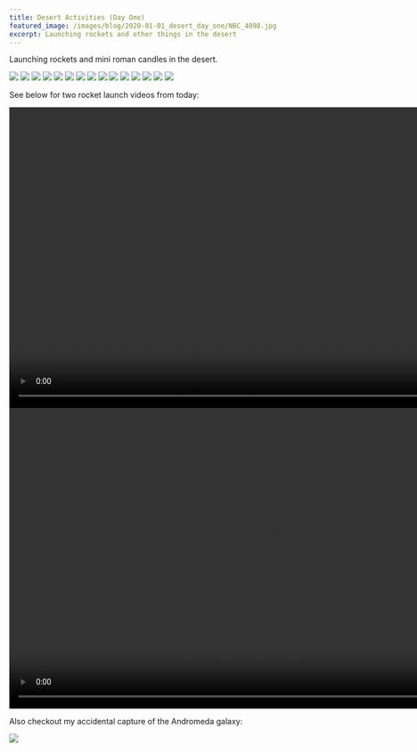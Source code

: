 ```yaml
---
title: Desert Activities (Day One)
featured_image: /images/blog/2020-01-01_desert_day_one/N6C_4098.jpg
excerpt: Launching rockets and other things in the desert
---
```


Launching rockets and mini roman candles in the desert.

<div class='gallery' data-columns='3'>
    <img src='/images/blog/2020-01-01_desert_day_one/N6C_3969.jpg'>
    <img src='/images/blog/2020-01-01_desert_day_one/N6C_4050.jpg'>
    <img src='/images/blog/2020-01-01_desert_day_one/N6C_3997.jpg'>
    <img src='/images/blog/2020-01-01_desert_day_one/DSC09472.jpg'>
    <img src='/images/blog/2020-01-01_desert_day_one/DSC09473.jpg'>
    <img src='/images/blog/2020-01-01_desert_day_one/DSC09474.jpg'>
    <!-- <img src='/images/blog/2020-01-01_desert_day_one/DSC09475.jpg'> -->
    <img src='/images/blog/2020-01-01_desert_day_one/DSC09484.jpg'>
    <img src='/images/blog/2020-01-01_desert_day_one/N6C_4057.jpg'>
    <img src='/images/blog/2020-01-01_desert_day_one/N6C_4075.jpg'>
    <img src='/images/blog/2020-01-01_desert_day_one/N6C_4077.jpg'>
    <img src='/images/blog/2020-01-01_desert_day_one/N6C_4078.jpg'>
    <img src='/images/blog/2020-01-01_desert_day_one/N6C_4094.jpg'>
    <img src='/images/blog/2020-01-01_desert_day_one/N6C_4080.jpg'>
    <!-- <img src='/images/blog/2020-01-01_desert_day_one/N6C_4096.jpg'> -->
    <!-- <img src='/images/blog/2020-01-01_desert_day_one/N6C_4098.jpg'> -->
    <img src='/images/blog/2020-01-01_desert_day_one/DSC09350.jpg'>
    <!-- <img src='/images/blog/2020-01-01_desert_day_one/DSC09351.jpg'> -->
    <img src='/images/blog/2020-01-01_desert_day_one/DSC09425.jpg'>
    <!-- <img src='/images/blog/2020-01-01_desert_day_one/DSC09471.jpg'> -->
</div>


See below for two rocket launch videos from today:

<video width='960' height='540' controls>
    <source src='/images/blog/2020-01-01_desert_day_one/Rocket_Launch_1.mp4' type='video/mp4'>
</video>

<video width='960' height='540' controls>
    <source src='/images/blog/2020-01-01_desert_day_one/Rocket_Launch_2.mp4' type='video/mp4'>
</video>

Also checkout my accidental capture of the Andromeda galaxy:

![](/images/blog/2020-01-01_desert_day_one/DSC09437.jpg)